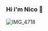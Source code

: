 ### Hi i'm Nico 👋
![IMG_4718](https://github.com/Nicob11/Nicob11/assets/103114632/639c9f8b-db7c-405d-8e42-3a947de0e44f)

<!--
**Nicob11/Nicob11** is a ✨ _special_ ✨ repository because its `README.md` (this file) appears on your GitHub profile.

Here are some ideas to get you started:

- 🔭 I’m currently working on ...
- 🌱 I’m currently learning ...
- 👯 I’m looking to collaborate on ...
- 🤔 I’m looking for help with ...
- 💬 Ask me about ...
- 📫 How to reach me: ...
- 😄 Pronouns: ...
- ⚡ Fun fact: ...
-->
